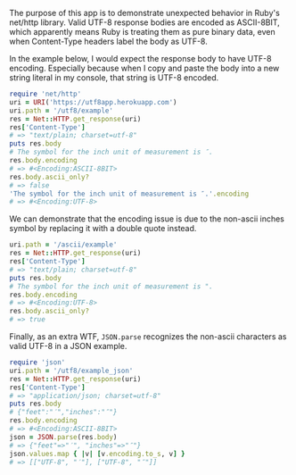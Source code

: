 The purpose of this app is to demonstrate unexpected behavior in Ruby's net/http library. Valid UTF-8 response bodies are encoded as ASCII-8BIT, which apparently means Ruby is treating them as pure binary data, even when Content-Type headers label the body as UTF-8.

In the example below, I would expect the response body to have UTF-8 encoding. Especially because when I copy and paste the body into a new string literal in my console, that string is UTF-8 encoded.

```ruby
require 'net/http'
uri = URI('https://utf8app.herokuapp.com')
uri.path = '/utf8/example'
res = Net::HTTP.get_response(uri)
res['Content-Type']
# => "text/plain; charset=utf-8"
puts res.body
# The symbol for the inch unit of measurement is ″.
res.body.encoding
# => #<Encoding:ASCII-8BIT>
res.body.ascii_only?
# => false
'The symbol for the inch unit of measurement is ″.'.encoding
# => #<Encoding:UTF-8>
```

We can demonstrate that the encoding issue is due to the non-ascii inches symbol by replacing it with a double quote instead.

```ruby
uri.path = '/ascii/example'
res = Net::HTTP.get_response(uri)
res['Content-Type']
# => "text/plain; charset=utf-8"
puts res.body
# The symbol for the inch unit of measurement is ".
res.body.encoding
# => #<Encoding:UTF-8>
res.body.ascii_only?
# => true
```

Finally, as an extra WTF, `JSON.parse` recognizes the non-ascii characters as valid UTF-8 in a JSON example.

```ruby
require 'json'
uri.path = '/utf8/example_json'
res = Net::HTTP.get_response(uri)
res['Content-Type']
# => "application/json; charset=utf-8"
puts res.body
# {"feet":"′","inches":"″"}
res.body.encoding
# => #<Encoding:ASCII-8BIT>
json = JSON.parse(res.body)
# => {"feet"=>"′", "inches"=>"″"}
json.values.map { |v| [v.encoding.to_s, v] }
# => [["UTF-8", "′"], ["UTF-8", "″"]]
```
